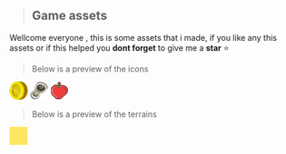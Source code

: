 >## Game assets ##

Wellcome everyone , this is some assets that i made,
if you like any this assets or 
if this helped you **dont forget** to give me a **star** ⭐


>Below is a preview of the icons


<img src="src/images/coin.png" width='32' height='32' />
<img src="src/images/weights.png" width='32' height='32' />
<img src="src/images/apple.png" width='32' height='32'>


>Below is a preview of the terrains

<img src="src/images/sand.png" width='32' height='32'>
